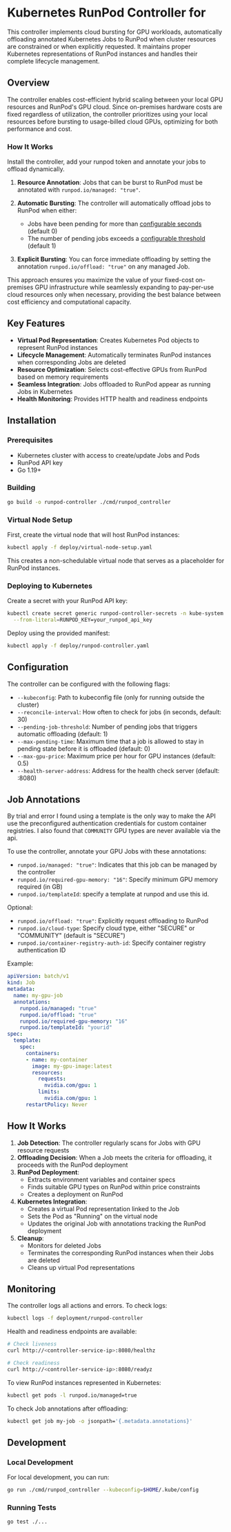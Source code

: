 # Kubernetes RunPod Controller for

This controller implements cloud bursting for GPU workloads, automatically offloading annotated Kubernetes Jobs to RunPod when cluster resources are constrained or when explicitly requested. It maintains proper Kubernetes representations of RunPod instances and handles their complete lifecycle management.

## Overview

The controller enables cost-efficient hybrid scaling between your local GPU resources and RunPod's GPU cloud. Since on-premises hardware costs are fixed regardless of utilization, the controller prioritizes using your local resources before bursting to usage-billed cloud GPUs, optimizing for both performance and cost.

### How It Works
Install the controller, add your runpod token and annotate your jobs to offload dynamically.

1. **Resource Annotation**: Jobs that can be burst to RunPod must be annotated with `runpod.io/managed: "true"`.

2. **Automatic Bursting**: The controller will automatically offload jobs to RunPod when either:
   - Jobs have been pending for more than [configurable seconds](#configuration) (default 0)
   - The number of pending jobs exceeds a [configurable threshold](#configuration) (default 1)

3. **Explicit Bursting**: You can force immediate offloading by setting the annotation `runpod.io/offload: "true"` on any managed Job.

This approach ensures you maximize the value of your fixed-cost on-premises GPU infrastructure while seamlessly expanding to pay-per-use cloud resources only when necessary, providing the best balance between cost efficiency and computational capacity.

## Key Features

- **Virtual Pod Representation**: Creates Kubernetes Pod objects to represent RunPod instances
- **Lifecycle Management**: Automatically terminates RunPod instances when corresponding Jobs are deleted
- **Resource Optimization**: Selects cost-effective GPUs from RunPod based on memory requirements
- **Seamless Integration**: Jobs offloaded to RunPod appear as running Jobs in Kubernetes
- **Health Monitoring**: Provides HTTP health and readiness endpoints

## Installation

### Prerequisites

- Kubernetes cluster with access to create/update Jobs and Pods
- RunPod API key
- Go 1.19+

### Building

```bash
go build -o runpod-controller ./cmd/runpod_controller
```

### Virtual Node Setup

First, create the virtual node that will host RunPod instances:

```bash
kubectl apply -f deploy/virtual-node-setup.yaml
```

This creates a non-schedulable virtual node that serves as a placeholder for RunPod instances.

### Deploying to Kubernetes

Create a secret with your RunPod API key:

```bash
kubectl create secret generic runpod-controller-secrets -n kube-system \
  --from-literal=RUNPOD_KEY=your_runpod_api_key
```

Deploy using the provided manifest:

```bash
kubectl apply -f deploy/runpod-controller.yaml
```

## Configuration

The controller can be configured with the following flags:

- `--kubeconfig`: Path to kubeconfig file (only for running outside the cluster)
- `--reconcile-interval`: How often to check for jobs (in seconds, default: 30)
- `--pending-job-threshold`: Number of pending jobs that triggers automatic offloading (default: 1)
- `--max-pending-time`: Maximum time that a job is allowed to stay in pending state before it is offloaded (default: 0)
- `--max-gpu-price`: Maximum price per hour for GPU instances (default: 0.5)
- `--health-server-address`: Address for the health check server (default: :8080)

## Job Annotations

By trial and error I found using a template is the only way to make the API use the preconfigured authentication credentials for custom container registries.
I also found that `COMMUNITY` GPU types are never available via the api.

To use the controller, annotate your GPU Jobs with these annotations:

- `runpod.io/managed: "true"`: Indicates that this job can be managed by the controller
- `runpod.io/required-gpu-memory: "16"`: Specify minimum GPU memory required (in GB)
- `runpod.io/templateId`: specify a template at runpod and use this id.

Optional:
- `runpod.io/offload: "true"`: Explicitly request offloading to RunPod
- `runpod.io/cloud-type`: Specify cloud type, either "SECURE" or "COMMUNITY" (default is "SECURE")
- `runpod.io/container-registry-auth-id`: Specify container registry authentication ID



Example:

```yaml
apiVersion: batch/v1
kind: Job
metadata:
  name: my-gpu-job
  annotations:
    runpod.io/managed: "true"
    runpod.io/offload: "true"
    runpod.io/required-gpu-memory: "16"
    runpod.io/templateId: "yourid"
spec:
  template:
    spec:
      containers:
      - name: my-container
        image: my-gpu-image:latest
        resources:
          requests:
            nvidia.com/gpu: 1
          limits:
            nvidia.com/gpu: 1
      restartPolicy: Never
```

## How It Works

1. **Job Detection**: The controller regularly scans for Jobs with GPU resource requests
2. **Offloading Decision**: When a Job meets the criteria for offloading, it proceeds with the RunPod deployment
3. **RunPod Deployment**:
   - Extracts environment variables and container specs
   - Finds suitable GPU types on RunPod within price constraints
   - Creates a deployment on RunPod
4. **Kubernetes Integration**:
   - Creates a virtual Pod representation linked to the Job
   - Sets the Pod as "Running" on the virtual node
   - Updates the original Job with annotations tracking the RunPod deployment
5. **Cleanup**:
   - Monitors for deleted Jobs
   - Terminates the corresponding RunPod instances when their Jobs are deleted
   - Cleans up virtual Pod representations

## Monitoring

The controller logs all actions and errors. To check logs:

```bash
kubectl logs -f deployment/runpod-controller
```

Health and readiness endpoints are available:

```bash
# Check liveness
curl http://<controller-service-ip>:8080/healthz

# Check readiness
curl http://<controller-service-ip>:8080/readyz
```

To view RunPod instances represented in Kubernetes:

```bash
kubectl get pods -l runpod.io/managed=true
```

To check Job annotations after offloading:

```bash
kubectl get job my-job -o jsonpath='{.metadata.annotations}'
```

## Development

### Local Development

For local development, you can run:

```bash
go run ./cmd/runpod_controller --kubeconfig=$HOME/.kube/config
```

### Running Tests

```bash
go test ./...
```
